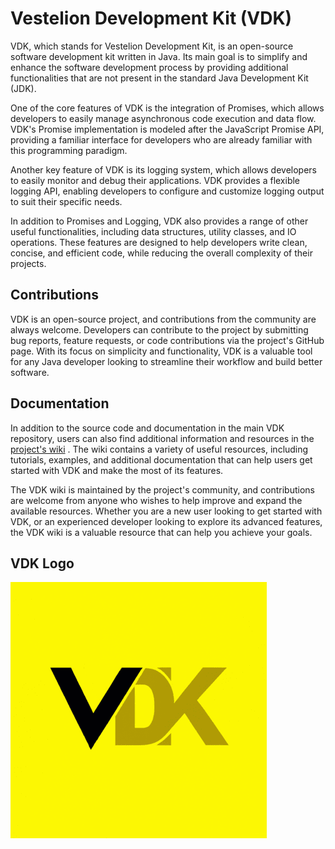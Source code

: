 # Vestelion Development Kit (VDK)

VDK, which stands for Vestelion Development Kit, is an open-source software development kit written in Java. Its main goal is to simplify and enhance the software development process by providing additional functionalities that are not present in the standard Java Development Kit (JDK).

One of the core features of VDK is the integration of Promises, which allows developers to easily manage asynchronous code execution and data flow. VDK's Promise implementation is modeled after the JavaScript Promise API, providing a familiar interface for developers who are already familiar with this programming paradigm.

Another key feature of VDK is its logging system, which allows developers to easily monitor and debug their applications. VDK provides a flexible logging API, enabling developers to configure and customize logging output to suit their specific needs.

In addition to Promises and Logging, VDK also provides a range of other useful functionalities, including data structures, utility classes, and IO operations. These features are designed to help developers write clean, concise, and efficient code, while reducing the overall complexity of their projects.

## Contributions

VDK is an open-source project, and contributions from the community are always welcome. Developers can contribute to the project by submitting bug reports, feature requests, or code contributions via the project's GitHub page. With its focus on simplicity and functionality, VDK is a valuable tool for any Java developer looking to streamline their workflow and build better software.

## Documentation

In addition to the source code and documentation in the main VDK repository, users can also find additional information and resources in the [project's wiki](https://github.com/vestelion/Vestelion-Development-Kit/wiki)
. The wiki contains a variety of useful resources, including tutorials, examples, and additional documentation that can help users get started with VDK and make the most of its features.

The VDK wiki is maintained by the project's community, and contributions are welcome from anyone who wishes to help improve and expand the available resources. Whether you are a new user looking to get started with VDK, or an experienced developer looking to explore its advanced features, the VDK wiki is a valuable resource that can help you achieve your goals.

## VDK Logo

![](VDKLogo.png)
